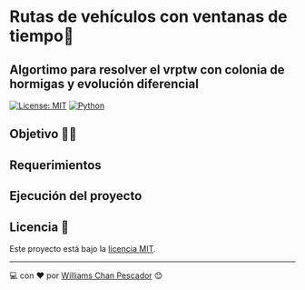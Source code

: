 # Rutas de vehículos con ventanas de tiempo🚗

## Algortimo para resolver el vrptw con colonia de hormigas y evolución diferencial

[![License: MIT](https://img.shields.io/badge/License-MIT-yellow.svg)](https://opensource.org/licenses/MIT)
[![Python](https://img.shields.io/badge/C-4.2.1-green?style=flat&logo=python&logoColor=ffffff)](https://devdocs.io/c/)


## Objetivo 🙌🏻

## Requerimientos 

## Ejecución del proyecto


## Licencia 🪪
Este proyecto está bajo la [licencia MIT](./LICENSE).


---
💻 con ❤️ por [Williams Chan Pescador]([https://github.com/newton1057](https://github.com/williams123000)https://github.com/williams123000) 😊
